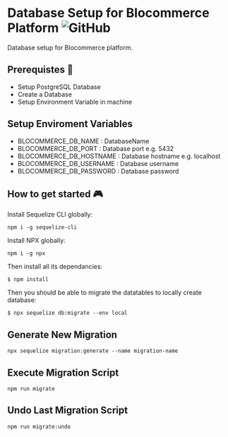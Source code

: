 
# Database Setup for Blocommerce Platform ![GitHub](https://img.shields.io/github/license/mashape/apistatus.svg)

Database setup for Blocommerce platform.

## Prerequistes 🚁

* Setup PostgreSQL Database
* Create a Database
* Setup Environment Variable in machine

## Setup Enviroment Variables

* BLOCOMMERCE_DB_NAME : DatabaseName 
* BLOCOMMERCE_DB_PORT : Database port e.g. 5432
* BLOCOMMERCE_DB_HOSTNAME : Database hostname e.g. localhost
* BLOCOMMERCE_DB_USERNAME : Database username
* BLOCOMMERCE_DB_PASSWORD : Database password

## How to get started 🎮

Install Sequelize CLI globally:

```
npm i -g sequelize-cli
```

Install NPX globally:

```
npm i -g npx
```

Then install all its dependancies:

```
$ npm install
```

Then you should be able to migrate the datatables to locally create database:

```
$ npx sequelize db:migrate --env local 
```

## Generate New Migration

```
npx sequelize migration:generate --name migration-name
```

## Execute Migration Script 

```
npm run migrate
```
## Undo Last Migration Script 

```
npm run migrate:undo
```
